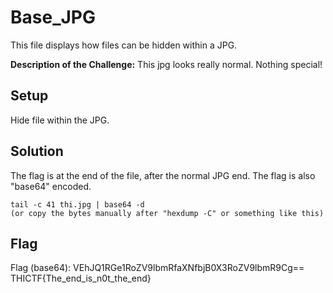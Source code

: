 # Base_JPG
This file displays how files can be hidden within a JPG.

**Description of the Challenge:**
This jpg <Link> looks really normal. Nothing special!

## Setup
Hide file within the JPG.

## Solution
The flag is at the end of the file, after the normal JPG end. The flag is also "base64" encoded.
```
tail -c 41 thi.jpg | base64 -d
(or copy the bytes manually after "hexdump -C" or something like this)
```

## Flag
Flag (base64): VEhJQ1RGe1RoZV9lbmRfaXNfbjB0X3RoZV9lbmR9Cg==
THICTF{The_end_is_n0t_the_end}
